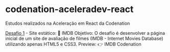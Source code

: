 # codenation-aceleradev-react
Estudos realizados na Aceleração em React da Codenation

[Desafio 1](https://lucasgdo.github.io/codenation-aceleradev-react/desafio-semana1) - Site estático: 🎥 IMDB 
Objetivo: 
O desafio é desenvolver a página inicial de um site de avaliação de filmes (IMDB - Internet Movies Database) utilizando apenas HTML5 e CSS3. 
Preview: 👉 IMDB Codenation 
